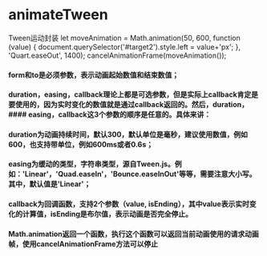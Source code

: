 # animateTween
Tween运动封装
let moveAnimation = Math.animation(50, 600, function (value) {
  document.querySelector('#target2').style.left = value+'px';
}, 'Quart.easeOut', 1400);
cancelAnimationFrame(moveAnimation());
#### form和to是必须参数，表示动画起始数值和结束数值；
#### duration，easing，callback理论上都是可选参数，但是实际上callback肯定是要使用的，因为实时变化的数值就是通过callback返回的。然后，duration，#### easing，callback这3个参数的顺序是任意的。具体来讲：
#### duration为动画持续时间，默认300，默认单位是毫秒，建议使用数值，例如600，也支持带单位，例如600ms或者0.6s；
#### easing为缓动的类型，字符串类型，源自Tween.js。例如：'Linear'，'Quad.easeIn'，'Bounce.easeInOut'等等，需要注意大小写。 其中，默认值是'Linear'；
#### callback为回调函数，支持2个参数（value, isEnding），其中value表示实时变化的计算值，isEnding是布尔值，表示动画是否完全停止。
#### Math.animation返回一个函数，执行这个函数可以返回当前动画使用的请求动画帧，使用cancelAnimationFrame方法可以停止
